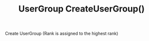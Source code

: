 ﻿---
uid: crmscript_ref_NSUserAgent_CreateUserGroup
title: UserGroup CreateUserGroup()
intellisense: NSUserAgent.CreateUserGroup
keywords: NSUserAgent, CreateUserGroup
so.topic: reference
---

Create UserGroup (Rank is assigned to the highest rank)

